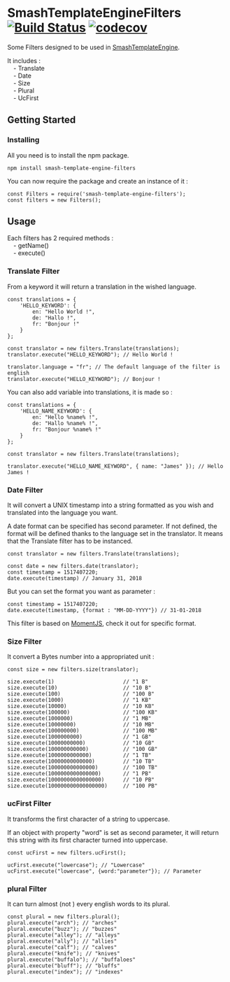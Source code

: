 # SmashTemplateEngineFilters [![Build Status](https://travis-ci.org/Noxs/SmashTemplateEngineFilters.svg?branch=master)](https://travis-ci.org/Noxs/SmashTemplateEngineFilters) [![codecov](https://codecov.io/gh/Noxs/SmashTemplateEngineFilters/branch/master/graph/badge.svg)](https://codecov.io/gh/Noxs/SmashTemplateEngineFilters)

Some Filters designed to be used in [SmashTemplateEngine](https://www.npmjs.com/package/smash-template-engine).

It includes :  <br />
&ensp;&ensp;- Translate<br />
&ensp;&ensp;- Date<br />
&ensp;&ensp;- Size<br />
&ensp;&ensp;- Plural<br />
&ensp;&ensp;- UcFirst<br />

## Getting Started

### Installing

All you need is to install the npm package.

```
npm install smash-template-engine-filters
```

You can now require the package and create an instance of it :

```
const Filters = require('smash-template-engine-filters');
const filters = new Filters();
```

## Usage

Each filters has 2 required methods :<br />
&ensp;&ensp;- getName()<br />
&ensp;&ensp;- execute()<br />

### Translate Filter

From a keyword it will return a translation in the wished language.

```
const translations = {
    'HELLO_KEYWORD': {
        en: "Hello World !",
        de: "Hallo !",
        fr: "Bonjour !"
    }
};

const translator = new filters.Translate(translations);
translator.execute("HELLO_KEYWORD"); // Hello World !

translator.language = "fr"; // The default language of the filter is english
translator.execute("HELLO_KEYWORD"); // Bonjour !
```

You can also add variable into translations, it is made so :

```
const translations = {
    'HELLO_NAME_KEYWORD': {
        en: "Hello %name% !",
        de: "Hallo %name% !",
        fr: "Bonjour %name% !"
    }
};

const translator = new filters.Translate(translations);

translator.execute("HELLO_NAME_KEYWORD", { name: "James" }); // Hello James !
```

### Date Filter

It will convert a UNIX timestamp into a string formatted as you wish and translated into the language you want.

A date format can be specified has second parameter. If not defined, the format will be defined thanks to the language set in the translator. It means that the Translate filter has to be instanced.

```
const translator = new filters.Translate(translations);

const date = new filters.date(translator);
const timestamp = 1517407220;
date.execute(timestamp) // January 31, 2018
```

But you can set the format you want as parameter :

```
const timestamp = 1517407220;
date.execute(timestamp, {format : "MM-DD-YYYY"}) // 31-01-2018
```

This filter is based on [MomentJS](https://momentjs.com/), check it out for specific format.

### Size Filter

It convert a Bytes number into a appropriated unit :

```
const size = new filters.size(translator);

size.execute(1)                      // "1 B"
size.execute(10)                     // "10 B"
size.execute(100)                    // "100 B"
size.execute(1000)                   // "1 KB"
size.execute(10000)                  // "10 KB"
size.execute(100000)                 // "100 KB"
size.execute(1000000)                // "1 MB"
size.execute(10000000)               // "10 MB"
size.execute(100000000)              // "100 MB"
size.execute(1000000000)             // "1 GB"
size.execute(10000000000)            // "10 GB"
size.execute(100000000000)           // "100 GB"
size.execute(1000000000000)          // "1 TB"
size.execute(10000000000000)         // "10 TB"
size.execute(100000000000000)        // "100 TB"
size.execute(1000000000000000)       // "1 PB"
size.execute(10000000000000000)      // "10 PB"
size.execute(100000000000000000)     // "100 PB"
```

### ucFirst Filter

It transforms the first character of a string to uppercase.

If an object with property "word" is set  as second parameter, it will return this string with its first character turned into uppercase.

```
const ucFirst = new filters.ucFirst();

ucFirst.execute("lowercase"); // "Lowercase"
ucFirst.execute("lowercase", {word:"parameter"}); // Parameter
```

### plural Filter

It can turn almost (not ) every english words to its plural.

```
const plural = new filters.plural();
plural.execute("arch"); // "arches"
plural.execute("buzz"); // "buzzes"
plural.execute("alley"); // "alleys"
plural.execute("ally"); // "allies"
plural.execute("calf"); // "calves"
plural.execute("knife"); // "knives"
plural.execute("buffalo"); // "buffaloes"
plural.execute("bluff"); // "bluffs"
plural.execute("index"); // "indexes"
```
